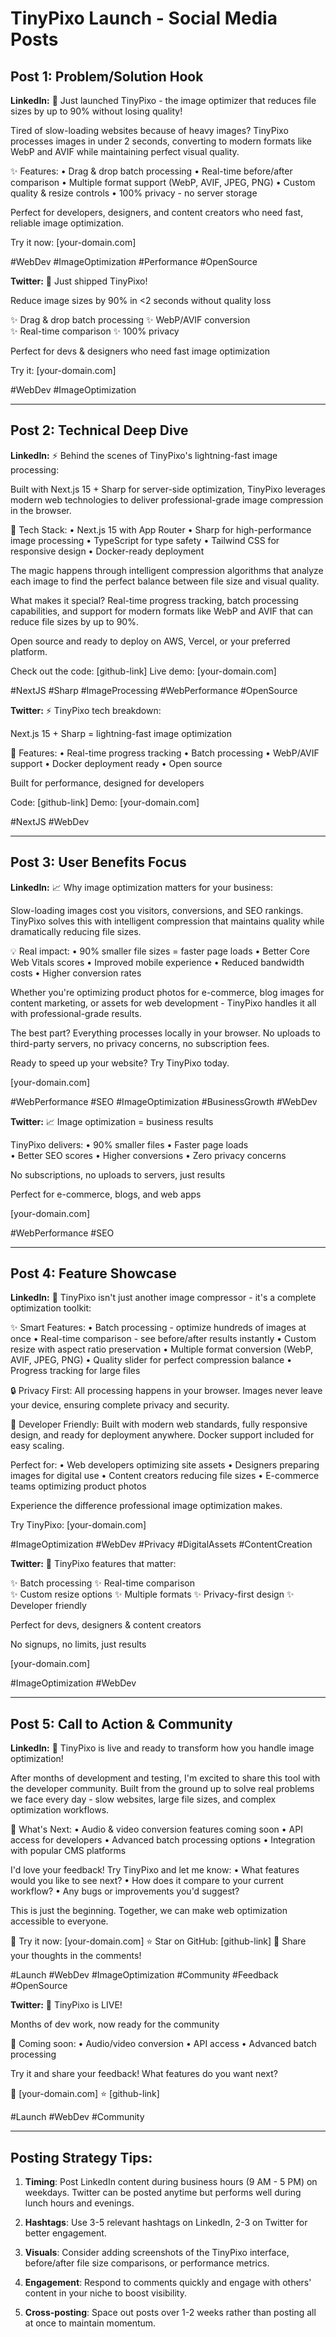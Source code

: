 # TinyPixo Launch - Social Media Posts

## Post 1: Problem/Solution Hook
**LinkedIn:**
🚀 Just launched TinyPixo - the image optimizer that reduces file sizes by up to 90% without losing quality!

Tired of slow-loading websites because of heavy images? TinyPixo processes images in under 2 seconds, converting to modern formats like WebP and AVIF while maintaining perfect visual quality.

✨ Features:
• Drag & drop batch processing
• Real-time before/after comparison
• Multiple format support (WebP, AVIF, JPEG, PNG)
• Custom quality & resize controls
• 100% privacy - no server storage

Perfect for developers, designers, and content creators who need fast, reliable image optimization.

Try it now: [your-domain.com]

#WebDev #ImageOptimization #Performance #OpenSource

**Twitter:**
🚀 Just shipped TinyPixo! 

Reduce image sizes by 90% in <2 seconds without quality loss

✨ Drag & drop batch processing
✨ WebP/AVIF conversion  
✨ Real-time comparison
✨ 100% privacy

Perfect for devs & designers who need fast image optimization

Try it: [your-domain.com]

#WebDev #ImageOptimization

---

## Post 2: Technical Deep Dive
**LinkedIn:**
⚡ Behind the scenes of TinyPixo's lightning-fast image processing:

Built with Next.js 15 + Sharp for server-side optimization, TinyPixo leverages modern web technologies to deliver professional-grade image compression in the browser.

🔧 Tech Stack:
• Next.js 15 with App Router
• Sharp for high-performance image processing
• TypeScript for type safety
• Tailwind CSS for responsive design
• Docker-ready deployment

The magic happens through intelligent compression algorithms that analyze each image to find the perfect balance between file size and visual quality.

What makes it special? Real-time progress tracking, batch processing capabilities, and support for modern formats like WebP and AVIF that can reduce file sizes by up to 90%.

Open source and ready to deploy on AWS, Vercel, or your preferred platform.

Check out the code: [github-link]
Live demo: [your-domain.com]

#NextJS #Sharp #ImageProcessing #WebPerformance #OpenSource

**Twitter:**
⚡ TinyPixo tech breakdown:

Next.js 15 + Sharp = lightning-fast image optimization

🔧 Features:
• Real-time progress tracking
• Batch processing
• WebP/AVIF support
• Docker deployment ready
• Open source

Built for performance, designed for developers

Code: [github-link]
Demo: [your-domain.com]

#NextJS #WebDev

---

## Post 3: User Benefits Focus
**LinkedIn:**
📈 Why image optimization matters for your business:

Slow-loading images cost you visitors, conversions, and SEO rankings. TinyPixo solves this with intelligent compression that maintains quality while dramatically reducing file sizes.

💡 Real impact:
• 90% smaller file sizes = faster page loads
• Better Core Web Vitals scores
• Improved mobile experience
• Reduced bandwidth costs
• Higher conversion rates

Whether you're optimizing product photos for e-commerce, blog images for content marketing, or assets for web development - TinyPixo handles it all with professional-grade results.

The best part? Everything processes locally in your browser. No uploads to third-party servers, no privacy concerns, no subscription fees.

Ready to speed up your website? Try TinyPixo today.

[your-domain.com]

#WebPerformance #SEO #ImageOptimization #BusinessGrowth #WebDev

**Twitter:**
📈 Image optimization = business results

TinyPixo delivers:
• 90% smaller files
• Faster page loads  
• Better SEO scores
• Higher conversions
• Zero privacy concerns

No subscriptions, no uploads to servers, just results

Perfect for e-commerce, blogs, and web apps

[your-domain.com]

#WebPerformance #SEO

---

## Post 4: Feature Showcase
**LinkedIn:**
🎯 TinyPixo isn't just another image compressor - it's a complete optimization toolkit:

✨ Smart Features:
• Batch processing - optimize hundreds of images at once
• Real-time comparison - see before/after results instantly
• Custom resize with aspect ratio preservation
• Multiple format conversion (WebP, AVIF, JPEG, PNG)
• Quality slider for perfect compression balance
• Progress tracking for large files

🔒 Privacy First:
All processing happens in your browser. Images never leave your device, ensuring complete privacy and security.

🚀 Developer Friendly:
Built with modern web standards, fully responsive design, and ready for deployment anywhere. Docker support included for easy scaling.

Perfect for:
• Web developers optimizing site assets
• Designers preparing images for digital use
• Content creators reducing file sizes
• E-commerce teams optimizing product photos

Experience the difference professional image optimization makes.

Try TinyPixo: [your-domain.com]

#ImageOptimization #WebDev #Privacy #DigitalAssets #ContentCreation

**Twitter:**
🎯 TinyPixo features that matter:

✨ Batch processing
✨ Real-time comparison  
✨ Custom resize options
✨ Multiple formats
✨ Privacy-first design
✨ Developer friendly

Perfect for devs, designers & content creators

No signups, no limits, just results

[your-domain.com]

#ImageOptimization #WebDev

---

## Post 5: Call to Action & Community
**LinkedIn:**
🌟 TinyPixo is live and ready to transform how you handle image optimization!

After months of development and testing, I'm excited to share this tool with the developer community. Built from the ground up to solve real problems we face every day - slow websites, large file sizes, and complex optimization workflows.

🎉 What's Next:
• Audio & video conversion features coming soon
• API access for developers
• Advanced batch processing options
• Integration with popular CMS platforms

I'd love your feedback! Try TinyPixo and let me know:
• What features would you like to see next?
• How does it compare to your current workflow?
• Any bugs or improvements you'd suggest?

This is just the beginning. Together, we can make web optimization accessible to everyone.

🔗 Try it now: [your-domain.com]
⭐ Star on GitHub: [github-link]
💬 Share your thoughts in the comments!

#Launch #WebDev #ImageOptimization #Community #Feedback #OpenSource

**Twitter:**
🌟 TinyPixo is LIVE!

Months of dev work, now ready for the community

🎉 Coming soon:
• Audio/video conversion
• API access
• Advanced batch processing

Try it and share your feedback! What features do you want next?

🔗 [your-domain.com]
⭐ [github-link]

#Launch #WebDev #Community

---

## Posting Strategy Tips:

1. **Timing**: Post LinkedIn content during business hours (9 AM - 5 PM) on weekdays. Twitter can be posted anytime but performs well during lunch hours and evenings.

2. **Hashtags**: Use 3-5 relevant hashtags on LinkedIn, 2-3 on Twitter for better engagement.

3. **Visuals**: Consider adding screenshots of the TinyPixo interface, before/after file size comparisons, or performance metrics.

4. **Engagement**: Respond to comments quickly and engage with others' content in your niche to boost visibility.

5. **Cross-posting**: Space out posts over 1-2 weeks rather than posting all at once to maintain momentum.